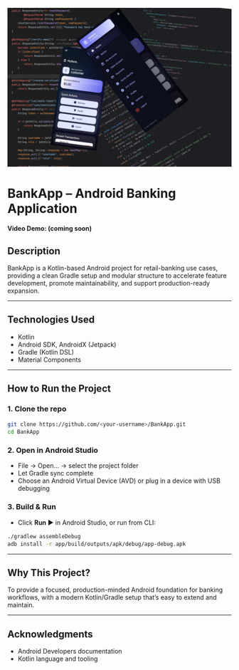 ![Project cover](cover.png)

# BankApp – Android Banking Application
#### Video Demo: (coming soon)

## Description
BankApp is a Kotlin-based Android project for retail-banking use cases, providing a clean Gradle setup and modular structure to accelerate feature development, promote maintainability, and support production-ready expansion.

---

## Technologies Used
- Kotlin
- Android SDK, AndroidX (Jetpack)
- Gradle (Kotlin DSL)
- Material Components

---

## How to Run the Project

### 1. Clone the repo
```bash
git clone https://github.com/<your-username>/BankApp.git
cd BankApp
```

### 2. Open in Android Studio
- File → Open… → select the project folder
- Let Gradle sync complete
- Choose an Android Virtual Device (AVD) or plug in a device with USB debugging

### 3. Build & Run
- Click **Run ▶** in Android Studio, or run from CLI:
```bash
./gradlew assembleDebug
adb install -r app/build/outputs/apk/debug/app-debug.apk
```

---

## Why This Project?
To provide a focused, production-minded Android foundation for banking workflows, with a modern Kotlin/Gradle setup that’s easy to extend and maintain.

---

## Acknowledgments
- Android Developers documentation
- Kotlin language and tooling
